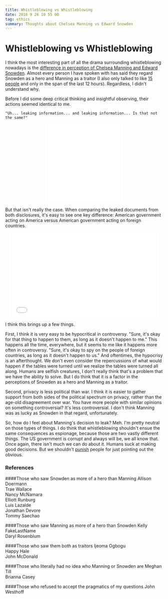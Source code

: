 ```yaml
---
title: Whistleblowing vs Whistleblowing
date: 2016 9 26 10 55 00
tag: ethics
summary: Thoughts about Chelsea Manning vs Edward Snowden
---
```


# Whistleblowing vs Whistleblowing

I think the most interesting part of all the drama surrounding whistleblowing 
nowadays is the [difference in perception of Chelsea Manning and Edward Snowden](http://www.newsweek.com/glenn-greenwald-why-americans-prefer-edward-snowden-chelsea-manning-355644).
Almost every person I have spoken with has said they regard Snowden as a hero and Manning as a
traitor (I also only talked to like [15 people](#references) and only in the span of the 
last 12 hours). Regardless, I didn't understand why.  
  
Before I did some deep critical thinking and insightful observing, their actions
seemed identical to me.  
	
	"Uh... leaking information... and leaking information... Is that not the same?"
<center><iframe src="//giphy.com/embed/THua3iQuHfw4g" width="250" height="250" frameBorder="0" align="middle" class="giphy-embed" allowFullScreen></iframe><p><a href="https://giphy.com/gifs/dont-understand-get-it-THua3iQuHfw4g"></a></p></center>
  
But that isn't really the case. When comparing the leaked documents from both 
disclosures, it's easy to see one key difference: American government acting on 
America versus American government acting on foreign countries.  
  
<center> <iframe src="//giphy.com/embed/g1a84q6RBSMrS" width="480" height="270" frameBorder="0" class="giphy-embed" allowFullScreen></iframe><p><a href="https://giphy.com/gifs/anna-kendrick-g1a84q6RBSMrS"></a></p> </center>
  
I think this brings up a few things. 
   
First, I think it is very easy to be hypocritical in controversy. "Sure, it's okay for 
that thing to happen to them, as long as it doesn't happen to me." This happens all the 
time, everywhere, but it seems to me like it happens more often in controversy. "Sure, 
it's okay to spy on the people of foreign countries, as long as it doesn't happen to us." 
And oftentimes, the hypocrisy is an afterthought. We don't even consider the 
repercussions of what would happen if the tables were turned until we realize the 
tables were turned all along. Humans are selfish creatures, I don't really think 
that's a problem that we have the ability to solve. But I do think that it is a factor
in the perceptions of Snowden as a hero and Manning as a traitor.  
  
Second, privacy is less political than war. I think it is easier to gather support 
from both sides of the political spectrum on privacy, rather than the age-old 
disagreement over war. You have more people with similar opinions on something 
controversial? It's less controversial. I don't think Manning was as lucky as 
Snowden in that regard, unfortunately.  
  
So, how do I feel about Manning's decision to leak? Meh. I'm pretty neutral on those
types of things. I do think that whistleblowing shouldn't ensue the same consequences
as espionage, because those are two vastly different things. The US government is corrupt and
always will be, we all know that. Once again, there isn't much we can do about it. 
Humans suck at making good decisions. But we shouldn't 
[punish](https://www.wired.com/2013/08/bradley-manning-sentenced/) people for just pointing
out the obvious.

### <a name="references"></a>References
####Those who saw Snowden as more of a hero than Manning
Allison Doermann  
Trae Wallace  
Nancy McNamara  
Elliott Runburg  
Luis Lazalde  
Jonathan Devore  
Tommy Saechao  

####Those who saw Manning as more of a hero than Snowden
Kelly FakeLastName  
Daryl Rosenblum  

####Those who saw them both as traitors
Ijeoma Ogbogu  
Happy Hale  
John McDonald  

####Those who literally had no idea who Manning or Snowden are
Meghan Till  
Brianna Casey  

####Those who refused to accept the pragmatics of my questions
John Westhoff
